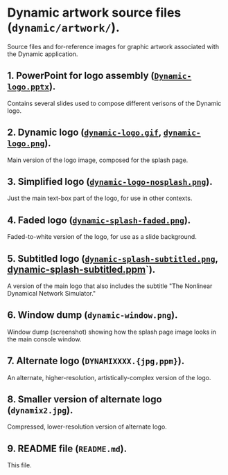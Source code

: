 # Dynamic artwork source files (`dynamic/artwork/`).

Source files and for-reference images for graphic artwork 
associated with the Dynamic application.

## 1. PowerPoint for logo assembly ([`Dynamic-logo.pptx`](Dynamic-logo.pptx "Dynamic-logo.pptx file")).

Contains several slides used to compose different verisons of the Dynamic logo.

## 2. Dynamic logo ([`dynamic-logo.gif`](dynamic-logo.gif "dynamic-logo.gif file"), [`dynamic-logo.png`](dynamic-logo.png "dynamic-logo.png file")).

Main version of the logo image, composed for the splash page.

## 3. Simplified logo ([`dynamic-logo-nosplash.png`](dynamic-logo-nosplash.png "dynamic-logo-nosplash.png file")).

Just the main text-box part of the logo, for use in other contexts.

## 4. Faded logo ([`dynamic-splash-faded.png`](dynamic-splash-faded.png "dynamic-splash-faded.png")).

Faded-to-white version of the logo, for use as a slide background.

## 5. Subtitled logo ([`dynamic-splash-subtitled.png`](dynamic-splash-subtitled.png "dynamic-splash-subtitled.png file"), [dynamic-splash-subtitled.ppm](dynamic-splash-subtitled.ppm "dynamic-splash-subtitled.ppm file")`).

A version of the main logo that also includes the 
subtitle "The Nonlinear Dynamical Network Simulator."

## 6. Window dump (`dynamic-window.png`).

Window dump (screenshot) showing how the splash page image looks in the main console window.

## 7. Alternate logo (`DYNAMIXXXX.{jpg,ppm}`).

An alternate, higher-resolution, artistically-complex version of the logo.

## 8. Smaller version of alternate logo (`dynamix2.jpg`).

Compressed, lower-resolution version of alternate logo.

## 9. README file (`README.md`).

This file.
